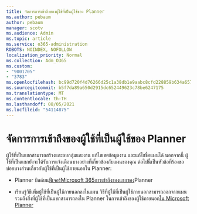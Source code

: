 ```yaml
---
title: จัดการการเข้าถึงของผู้ใช้ที่เป็นผู้ใช้ของ Planner
ms.author: pebaum
author: pebaum
manager: scotv
ms.audience: Admin
ms.topic: article
ms.service: o365-administration
ROBOTS: NOINDEX, NOFOLLOW
localization_priority: Normal
ms.collection: Adm_O365
ms.custom:
- "9001705"
- "3783"
ms.openlocfilehash: bc99d720f4d76266d25c1a38db1e9aabc8cfd228859b634a657230ac9cde2d89
ms.sourcegitcommit: b5f7da89a650d2915dc652449623c78be6247175
ms.translationtype: MT
ms.contentlocale: th-TH
ms.lasthandoff: 08/05/2021
ms.locfileid: "54114875"
---
```

# <a name="manage-guest-user-access-to-planner"></a>จัดการการเข้าถึงของผู้ใช้ที่เป็นผู้ใช้ของ Planner

ผู้ใช้ที่เป็นแขกสามารถสร้างและลบกลุ่มและงาน แก้ไขเขตข้อมูลงาน และแก้ไขชื่อแผนได้ นอกจากนี้ ผู้ใช้ที่เป็นแขกยังจะได้รับการแจ้งเตือนบางอย่างที่เกี่ยวข้องกับแผนของคุณ ต่อไปนี้เป็นหัวข้อที่ร้องขอบ่อยบางส่วนเกี่ยวกับผู้ใช้ที่เป็นผู้ใช้ภายนอกใน Planner:

- Planner บิลด์บน[ฟีเจอร์Microsoft 365การเข้าถึงของแขกของ](https://support.office.com/article/Adding-guests-to-Office-365-Groups-bfc7a840-868f-4fd6-a390-f347bf51aff6)Planner 

- เรียนรู้วิธีเพิ่มผู้ใช้ที่เป็นผู้ใช้ภายนอกลงในแผน วิธีที่ผู้ใช้ที่เป็นผู้ใช้ภายนอกสามารถออกจากแผน รวมถึงสิ่งที่ผู้ใช้ที่เป็นแขกสามารถลงใน Planner ในการเข้าถึงของผู้ใช้ภายนอก[ใน Microsoft Planner](https://support.office.com/article/Guest-access-in-Microsoft-Planner-cc5d7f96-dced-4da4-ab62-08c72d9759c6)
